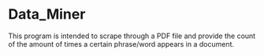 # Data_Miner
This program is intended to scrape through a PDF file and provide the count of the amount of times a certain phrase/word appears in a document. 
